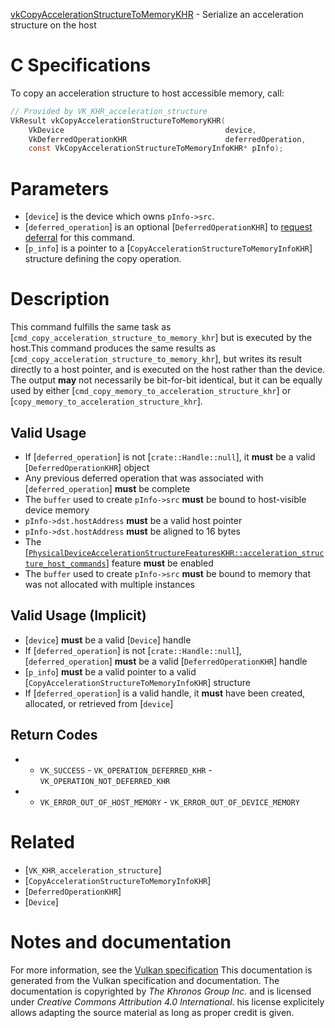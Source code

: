[vkCopyAccelerationStructureToMemoryKHR](https://www.khronos.org/registry/vulkan/specs/1.3-extensions/man/html/vkCopyAccelerationStructureToMemoryKHR.html) - Serialize an acceleration structure on the host

# C Specifications
To copy an acceleration structure to host accessible memory, call:
```c
// Provided by VK_KHR_acceleration_structure
VkResult vkCopyAccelerationStructureToMemoryKHR(
    VkDevice                                    device,
    VkDeferredOperationKHR                      deferredOperation,
    const VkCopyAccelerationStructureToMemoryInfoKHR* pInfo);
```

# Parameters
- [`device`] is the device which owns `pInfo->src`.
- [`deferred_operation`] is an optional [`DeferredOperationKHR`] to [request deferral](https://www.khronos.org/registry/vulkan/specs/1.3-extensions/html/vkspec.html#deferred-host-operations-requesting) for this command.
- [`p_info`] is a pointer to a [`CopyAccelerationStructureToMemoryInfoKHR`] structure defining the copy operation.

# Description
This command fulfills the same task as
[`cmd_copy_acceleration_structure_to_memory_khr`] but is executed by the host.This command produces the same results as
[`cmd_copy_acceleration_structure_to_memory_khr`], but writes its result
directly to a host pointer, and is executed on the host rather than the
device.
The output  **may**  not necessarily be bit-for-bit identical, but it can be
equally used by either [`cmd_copy_memory_to_acceleration_structure_khr`] or
[`copy_memory_to_acceleration_structure_khr`].
## Valid Usage
-    If [`deferred_operation`] is not [`crate::Handle::null`], it  **must**  be a valid [`DeferredOperationKHR`] object
-    Any previous deferred operation that was associated with [`deferred_operation`] **must**  be complete
-    The `buffer` used to create `pInfo->src` **must**  be bound to host-visible device memory
-  `pInfo->dst.hostAddress` **must**  be a valid host pointer
-  `pInfo->dst.hostAddress` **must**  be aligned to 16 bytes
-    The [[`PhysicalDeviceAccelerationStructureFeaturesKHR::acceleration_structure_host_commands`]](https://www.khronos.org/registry/vulkan/specs/1.3-extensions/html/vkspec.html#features-accelerationStructureHostCommands) feature  **must**  be enabled
-    The `buffer` used to create `pInfo->src` **must**  be bound to memory that was not allocated with multiple instances

## Valid Usage (Implicit)
-  [`device`] **must**  be a valid [`Device`] handle
-    If [`deferred_operation`] is not [`crate::Handle::null`], [`deferred_operation`] **must**  be a valid [`DeferredOperationKHR`] handle
-  [`p_info`] **must**  be a valid pointer to a valid [`CopyAccelerationStructureToMemoryInfoKHR`] structure
-    If [`deferred_operation`] is a valid handle, it  **must**  have been created, allocated, or retrieved from [`device`]

## Return Codes
*   - `VK_SUCCESS`  - `VK_OPERATION_DEFERRED_KHR`  - `VK_OPERATION_NOT_DEFERRED_KHR` 
*   - `VK_ERROR_OUT_OF_HOST_MEMORY`  - `VK_ERROR_OUT_OF_DEVICE_MEMORY`

# Related
- [`VK_KHR_acceleration_structure`]
- [`CopyAccelerationStructureToMemoryInfoKHR`]
- [`DeferredOperationKHR`]
- [`Device`]

# Notes and documentation
For more information, see the [Vulkan specification](https://www.khronos.org/registry/vulkan/specs/1.3-extensions/html/vkspec.html)
This documentation is generated from the Vulkan specification and documentation.
The documentation is copyrighted by *The Khronos Group Inc.* and is licensed under *Creative Commons Attribution 4.0 International*.
his license explicitely allows adapting the source material as long as proper credit is given.
        